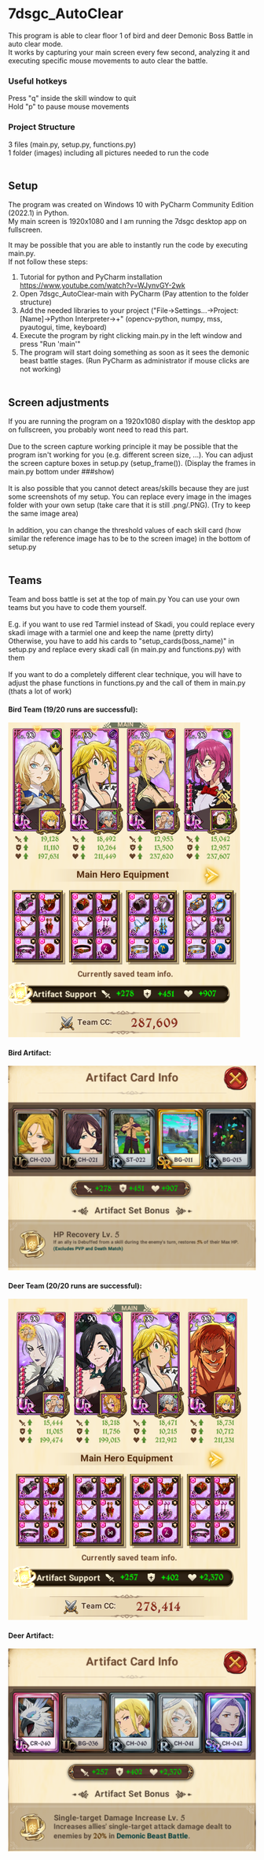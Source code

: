 # 7dsgc_AutoClear
This program is able to clear floor 1 of bird and deer Demonic Boss Battle in auto clear mode. <br>
It works by capturing your main screen every few second, analyzing it and executing specific mouse movements to auto clear the battle.
<br>

### Useful hotkeys
Press "q" inside the skill window to quit <br>
Hold "p" to pause mouse movements
<br>

### Project Structure
3 files (main.py, setup.py, functions.py) <br>
1 folder (images) including all pictures needed to run the code 
<br><br>


## Setup
The program was created on Windows 10 with PyCharm Community Edition (2022.1) in Python. <br>
My main screen is 1920x1080 and I am running the 7dsgc desktop app on fullscreen. <br>

It may be possible that you are able to instantly run the code by executing main.py. <br>
If not follow these steps:
1. Tutorial for python and PyCharm installation https://www.youtube.com/watch?v=WJynvGY-2wk
2. Open 7dsgc_AutoClear-main with PyCharm (Pay attention to the folder structure)
3. Add the needed libraries to your project ("File->Settings...->Project: [Name]->Python Interpreter->+" (opencv-python, numpy, mss, pyautogui, time, keyboard)
4. Execute the program by right clicking main.py in the left window and press "Run 'main'"
5. The program will start doing something as soon as it sees the demonic beast battle stages. (Run PyCharm as administrator if mouse clicks are not working)
<br><br>


## Screen adjustments
If you are running the program on a 1920x1080 display with the desktop app on fullscreen, you probably wont need to read this part. <br><br>
Due to the screen capture working principle it may be possible that the program isn't working for you (e.g. different screen size, ...). You can adjust the screen capture boxes in setup.py (setup_frame()). (Display the frames in main.py bottom under ###show) <br><br>
It is also possible that you cannot detect areas/skills because they are just some screenshots of my setup. You can replace every image in the images folder with your own setup (take care that it is still .png/.PNG). (Try to keep the same image area) <br><br>
In addition, you can change the threshold values of each skill card (how similar the reference image has to be to the screen image) in the bottom of setup.py
<br><br>


## Teams
Team and boss battle is set at the top of main.py
You can use your own teams but you have to code them yourself. <br><br>
E.g. if you want to use red Tarmiel instead of Skadi, you could replace every skadi image with a tarmiel one and keep the name (pretty dirty)<br>
Otherwise, you have to add his cards to "setup_cards(boss_name)" in setup.py and replace every skadi call (in main.py and functions.py) with them <br><br>
If you want to do a completely different clear technique, you will have to adjust the phase functions in functions.py and the call of them in main.py (thats a lot of work)
<br>
#### Bird Team (19/20 runs are successful):
![](/readme_images/bird_team.PNG)
#### Bird Artifact:
![](/readme_images/bird_artifact.PNG)

#### Deer Team (20/20 runs are successful):
![](/readme_images/deer_team.PNG)
#### Deer Artifact:
![](/readme_images/deer_artifact.PNG)
